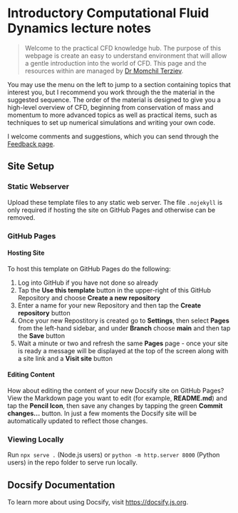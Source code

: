 # Introductory Computational Fluid Dynamics lecture notes 

> Welcome to the practical CFD knowledge hub. The purpose of this webpage is create an easy to understand environment that will allow a gentle introduction into the world of CFD. This page and the resources within are managed by [Dr Momchil Terziev](https://momchil-terziev.github.io/).

You may use the menu on the left to jump to a section containing topics that interest you, but I recommend you work through the the material in the suggested sequence. The order of the material is designed to give you a high-level overview of CFD, beginning from conservation of mass and momentum to more advanced topics as well as practical items, such as techniques to set up numerical simulations and writing your own code. 

I welcome comments and suggestions, which you can send through the [Feedback page]().

## Site Setup

### Static Webserver
Upload these template files to any static web server. The file `.nojekyll` is only required if hosting the site on GitHub Pages and otherwise can be removed.

### GitHub Pages

#### Hosting Site

To host this template on GitHub Pages do the following:  

1. Log into GitHub if you have not done so already
2. Tap the **Use this template** button in the upper-right of this GitHub Repository and choose **Create a new repository**
3. Enter a name for your new Repository and then tap the **Create repository** button
4. Once your new Repostitory is created go to **Settings**, then select **Pages** from the left-hand sidebar, and under **Branch** choose **main** and then tap the **Save** button
5. Wait a minute or two and refresh the same **Pages** page - once your site is ready a message will be displayed at the top of the screen along with a site link and a **Visit site** button

#### Editing Content

How about editing the content of your new Docsify site on GitHub Pages? View the Markdown page you want to edit (for example, **README.md**) and tap the **Pencil Icon**, then save any changes by tapping the green **Commit changes...** button. In just a few moments the Docsify site will be automatically updated to reflect those changes.

### Viewing Locally 
Run `npx serve .` (Node.js users) or `python -m http.server 8000` (Python users) in the repo folder to serve run locally.

## Docsify Documentation

To learn more about using Docsify, visit https://docsify.js.org.
